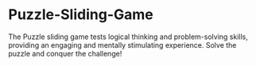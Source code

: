 # Puzzle-Sliding-Game
The Puzzle sliding game tests logical thinking and problem-solving skills, providing an engaging and mentally stimulating experience. Solve the puzzle and conquer the challenge!

